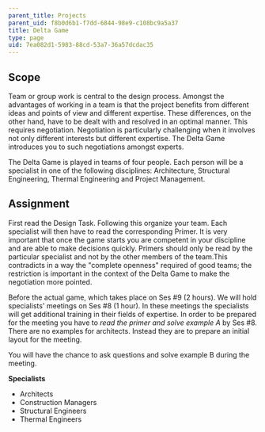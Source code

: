 ```yaml
---
parent_title: Projects
parent_uid: f8b0d6b1-f7dd-6844-98e9-c108bc9a5a37
title: Delta Game
type: page
uid: 7ea082d1-5983-88cd-53a7-36a57dcdac35
---
```


Scope
-----

Team or group work is central to the design process. Amongst the advantages of working in a team is that the project benefits from different ideas and points of view and different expertise. These differences, on the other hand, have to be dealt with and resolved in an optimal manner. This requires negotiation. Negotiation is particularly challenging when it involves not only different interests but different expertise. The Delta Game introduces you to such negotiations amongst experts.

The Delta Game is played in teams of four people. Each person will be a specialist in one of the following disciplines: Architecture, Structural Engineering, Thermal Engineering and Project Management.

Assignment
----------

First read the Design Task. Following this organize your team. Each specialist will then have to read the corresponding Primer. It is very important that once the game starts you are competent in your discipline and are able to make decisions quickly. Primers should only be read by the particular specialist and not by the other members of the team.This contradicts in a way the "complete openness" required of good teams; the restriction is important in the context of the Delta Game to make the negotiation more pointed.

Before the actual game, which takes place on Ses #9 (2 hours). We will hold specialists' meetings on Ses #8 (1 hour). In these meetings the specialists will get additional training in their fields of expertise. In order to be prepared for the meeting you have to _read the primer and solve example A_ by Ses #8. There are no examples for architects. Instead they are to prepare an initial layout for the meeting.

You will have the chance to ask questions and solve example B during the meeting.

**Specialists**

*   Architects
*   Construction Managers
*   Structural Engineers
*   Thermal Engineers